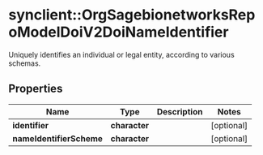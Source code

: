 # synclient::OrgSagebionetworksRepoModelDoiV2DoiNameIdentifier

Uniquely identifies an individual or legal entity, according to various schemas.

## Properties
Name | Type | Description | Notes
------------ | ------------- | ------------- | -------------
**identifier** | **character** |  | [optional] 
**nameIdentifierScheme** | **character** |  | [optional] 


